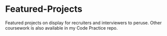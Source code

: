 # Featured-Projects
Featured projects on display for recruiters and interviewers to peruse. Other coursework is also available in my Code Practice repo.
